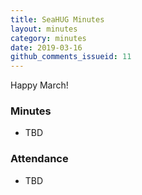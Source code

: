 ```yaml
---
title: SeaHUG Minutes
layout: minutes
category: minutes
date: 2019-03-16
github_comments_issueid: 11
---
```

Happy March!

<!--more-->

### Minutes

* TBD

### Attendance

* TBD
